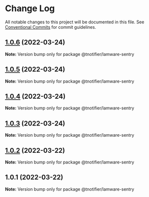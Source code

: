 # Change Log

All notable changes to this project will be documented in this file.
See [Conventional Commits](https://conventionalcommits.org) for commit guidelines.

## [1.0.6](https://github.com/tnotifier/lamware/compare/@tnotifier/lamware-sentry@1.0.5...@tnotifier/lamware-sentry@1.0.6) (2022-03-24)

**Note:** Version bump only for package @tnotifier/lamware-sentry





## [1.0.5](https://github.com/tnotifier/lamware/compare/@tnotifier/lamware-sentry@1.0.4...@tnotifier/lamware-sentry@1.0.5) (2022-03-24)

**Note:** Version bump only for package @tnotifier/lamware-sentry





## [1.0.4](https://github.com/tnotifier/lamware/compare/@tnotifier/lamware-sentry@1.0.3...@tnotifier/lamware-sentry@1.0.4) (2022-03-24)

**Note:** Version bump only for package @tnotifier/lamware-sentry





## [1.0.3](https://github.com/tnotifier/lamware/compare/@tnotifier/lamware-sentry@1.0.2...@tnotifier/lamware-sentry@1.0.3) (2022-03-24)

**Note:** Version bump only for package @tnotifier/lamware-sentry





## [1.0.2](https://github.com/tnotifier/lamware/compare/@tnotifier/lamware-sentry@1.0.1...@tnotifier/lamware-sentry@1.0.2) (2022-03-22)

**Note:** Version bump only for package @tnotifier/lamware-sentry





## 1.0.1 (2022-03-22)

**Note:** Version bump only for package @tnotifier/lamware-sentry
